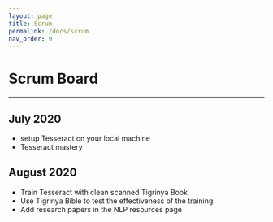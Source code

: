 ```yaml
---
layout: page
title: Scrum
permalink: /docs/scrum
nav_order: 9
---
```

# Scrum Board
---
## July 2020
- setup Tesseract on your local machine
- Tesseract mastery

## August 2020
- Train Tesseract with clean scanned Tigrinya Book
- Use Tigrinya Bible to test the effectiveness of the training
- Add research papers in the NLP resources page

